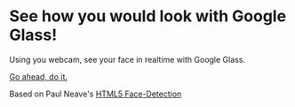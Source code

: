 # See how you would look with Google Glass!

Using you webcam, see your face in realtime with Google Glass.

[Go ahead, do it.](http://cwacht.github.com/face-detection/) 

Based on Paul Neave's [HTML5 Face-Detection](http://neave.github.io/face-detection/)
